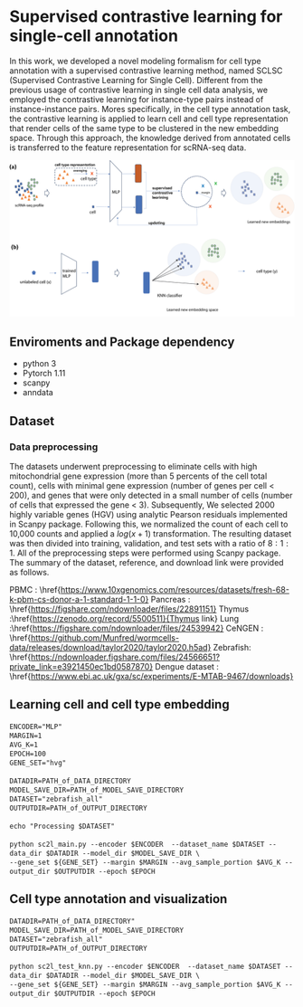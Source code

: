 # Supervised contrastive learning for single-cell annotation

In this work, we developed a novel modeling formalism for cell type annotation with a supervised contrastive learning method, named SCLSC (Supervised Contrastive Learning for Single Cell). 
Different from the previous usage of contrastive learning in single cell data analysis, we employed the contrastive learning for instance-type pairs instead of instance-instance pairs. 
Mores specifically, in the cell type annotation task, the contrastive learning is applied to learn cell and cell type representation that render cells of the same type to be clustered in the new embedding space. 
Through this approach, the knowledge derived from annotated cells is transferred to the feature representation for scRNA-seq data. 


![](figure/overall_pipeline.png)

## Enviroments and Package dependency

- python 3
- Pytorch 1.11 
- scanpy
- anndata

## Dataset

### Data preprocessing

The datasets underwent preprocessing to eliminate cells with high mitochondrial gene expression (more than 5 percents of the cell total count), cells with minimal gene expression (number of genes per cell < 200), and genes that were only detected in a small number of cells (number of cells that expressed the gene < 3). 
Subsequently, We selected 2000 highly variable genes (HGV) using analytic Pearson residuals implemented in Scanpy package. 
Following this, we normalized the count of each cell to 10,000 counts and applied a $log(x+1)$ transformation. The resulting dataset was then divided into training, validation, and test sets with a ratio of $8:1:1$. All of the preprocessing steps were performed using Scanpy package. 
The summary of the dataset, reference, and download link were provided as follows.


PBMC      : \href{https://www.10xgenomics.com/resources/datasets/fresh-68-k-pbm-cs-donor-a-1-standard-1-1-0}
Pancreas    : \href{https://figshare.com/ndownloader/files/22891151}
Thymus    :\href{https://zenodo.org/record/5500511}{Thymus link}
Lung    :\href{https://figshare.com/ndownloader/files/24539942}
CeNGEN : \href{https://github.com/Munfred/wormcells-data/releases/download/taylor2020/taylor2020.h5ad}
Zebrafish: \href{https://ndownloader.figshare.com/files/24566651?private_link=e3921450ec1bd0587870}
Dengue dataset : \href{https://www.ebi.ac.uk/gxa/sc/experiments/E-MTAB-9467/downloads}


## Learning cell and cell type embedding
```
ENCODER="MLP"
MARGIN=1
AVG_K=1
EPOCH=100
GENE_SET="hvg"

DATADIR=PATH_of_DATA_DIRECTORY
MODEL_SAVE_DIR=PATH_of_MODEL_SAVE_DIRECTORY
DATASET="zebrafish_all"
OUTPUTDIR=PATH_of_OUTPUT_DIRECTORY

echo "Processing $DATASET"

python sc2l_main.py --encoder $ENCODER  --dataset_name $DATASET --data_dir $DATADIR --model_dir $MODEL_SAVE_DIR \
--gene_set ${GENE_SET} --margin $MARGIN --avg_sample_portion $AVG_K --output_dir $OUTPUTDIR --epoch $EPOCH

```

## Cell type annotation and visualization

```
DATADIR=PATH_of_DATA_DIRECTORY"
MODEL_SAVE_DIR=PATH_of_MODEL_SAVE_DIRECTORY
DATASET="zebrafish_all"
OUTPUTDIR=PATH_of_OUTPUT_DIRECTORY

python sc2l_test_knn.py --encoder $ENCODER  --dataset_name $DATASET --data_dir $DATADIR --model_dir $MODEL_SAVE_DIR \
--gene_set ${GENE_SET} --margin $MARGIN --avg_sample_portion $AVG_K --output_dir $OUTPUTDIR --epoch $EPOCH 
```



